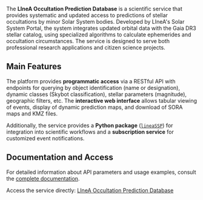 The **LIneA Occultation Prediction Database** is a scientific service that provides systematic and updated access to predictions of stellar occultations by minor Solar System bodies. Developed by LIneA's Solar System Portal, the system integrates updated orbital data with the Gaia DR3 stellar catalog, using specialized algorithms to calculate ephemerides and occultation circumstances. The service is designed to serve both professional research applications and citizen science projects.

## Main Features
The platform provides **programmatic access** via a RESTful API with endpoints for querying by object identification (name or designation), dynamic classes (Skybot classification), stellar parameters (magnitude), geographic filters, etc. The **interactive web interface** allows tabular viewing of events, display of dynamic prediction maps, and download of SORA maps and KMZ files.

Additionally, the service provides a **Python package** ([`lineaSSP`](https://github.com/linea-it/lineassp)) for integration into scientific workflows and a **subscription service** for customized event notifications.

## Documentation and Access
For detailed information about API parameters and usage examples, consult the [complete documentation](https://solarsystem.linea.org.br/docs/).

Access the service directly: [LIneA Occultation Prediction Database](https://solarsystem.linea.org.br/)
